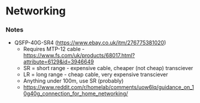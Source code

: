 Networking
===

### Notes
* QSFP-40G-SR4 (https://www.ebay.co.uk/itm/276775381020)
  * Requires MTP-12 cable - https://www.fs.com/uk/products/68017.html?attribute=6129&id=3946649
  * SR = short range - expensive cable, cheaper (not cheap) transciever
  * LR = long range - cheap cable, very expensive transciever
  * Anything under 100m, use SR (probably)
  * https://www.reddit.com/r/homelab/comments/uow6lq/guidance_on_10g40g_connection_for_home_networking/
